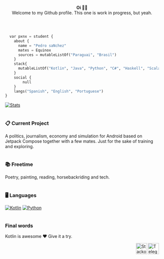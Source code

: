 <p align="center">
  <b>Oi ✌🏻</b></br>
  Welcome to my Github profile. This one is work in progress, but yeah.
</p></br></br>

```python
  var pxnx = student {
    about {
      name = "Pedro saNchez"
      mates = Equinox
      sources = mutableListOf("Paraguai", "Brasil")
    }
    stack{
      mutableListOf("Kotlin", "Java", "Python", "C#", "Haskell", "Scala")
    }
    social {
        null
    }
    langs("Spanish", "English", "Portuguese")
}
``` 

[![Stats](https://github-readme-stats.vercel.app/api?username=PXNX&show_icons=true&hide_border=true&bg_color=000&icon_color=7881A6&text_color=FBFBFB&title_color=4CAF50)](https://github.com/PXNX)</br></br>

### 📋 Current Project
A politics, journalism, economy and simulation for Android based on Jetpack Compose together with a few mates.
Just for the sake of training and exploring.</br></br>

### 📚 Freetime
Poetry, painting, reading, horsebackriding and tech.</br></br>

### 🖥️ Languages
[![Kotlin](https://img.shields.io/badge/-Kotlin-orange?logo=kotlin&logoColor=white&style=flat-square)](https://kotlinlang.org)
[![Python](https://img.shields.io/badge/-Python-%230075a8?logo=python&logoColor=white&style=flat-square)](https://www.python.org)</br></br>

### Final words
Kotlin is awesome ❤️
Give it a try.

<a href="https://t.me/pentexnyx"><img align="right" alt="Telegram icon" width="36px" src="https://upload.wikimedia.org/wikipedia/commons/thumb/8/82/Telegram_logo.svg/600px-Telegram_logo.svg.png"/></a><a href="https://stackoverflow.com/users/10905230/pentexnyx"><img align="right" alt="Stackoverflow icon" width="36px" src="https://image.flaticon.com/icons/png/512/2111/2111628.png"/></a>
